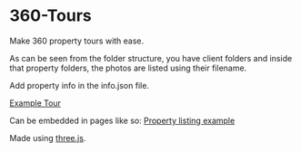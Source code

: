 # 360-Tours

Make 360 property tours with ease.

As can be seen from the folder structure, you have client folders and inside that property folders, the photos are listed using their filename.

Add property info in the info.json file.

[Example Tour](https://samsstills.co.uk/tours/?c=1&p=1)

Can be embedded in pages like so: [Property listing example](https://samsstills.co.uk/tours/listing.html)

Made using [three.js](https://github.com/mrdoob/three.js/).
